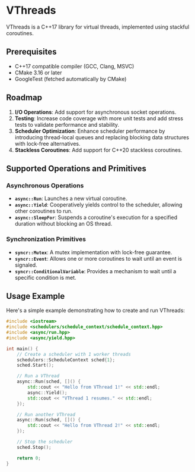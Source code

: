 # VThreads

VThreads is a C++17 library for virtual threads, implemented using stackful coroutines.

## Prerequisites

*   C++17 compatible compiler (GCC, Clang, MSVC)
*   CMake 3.16 or later
*   GoogleTest (fetched automatically by CMake)

## Roadmap

1.  **I/O Operations**: Add support for asynchronous socket operations.
2.  **Testing**: Increase code coverage with more unit tests and add stress tests to validate performance and stability.
3.  **Scheduler Optimization**: Enhance scheduler performance by introducing thread-local queues and replacing blocking data structures with lock-free alternatives.
4.  **Stackless Coroutines**: Add support for C++20 stackless coroutines.

## Supported Operations and Primitives

### Asynchronous Operations
*   **`async::Run`**: Launches a new virtual coroutine.
*   **`async::Yield`**: Cooperatively yields control to the scheduler, allowing other coroutines to run.
*   **`async::SleepFor`**: Suspends a coroutine's execution for a specified duration without blocking an OS thread.

### Synchronization Primitives
*   **`syncr::Mutex`**: A mutex implementation with lock-free guarantee.
*   **`syncr::Event`**: Allows one or more coroutines to wait until an event is signaled.
*   **`syncr::ConditionalVariable`**: Provides a mechanism to wait until a specific condition is met.

## Usage Example

Here's a simple example demonstrating how to create and run VThreads:

```cpp
#include <iostream>
#include <schedulers/schedule_context/schedule_context.hpp>
#include <async/run.hpp>
#include <async/yield.hpp>

int main() {
    // Create a scheduler with 1 worker threads
    schedulers::ScheduleContext sched{1};
    sched.Start();

    // Run a VThread
    async::Run(sched, []() {
        std::cout << "Hello from VThread 1!" << std::endl;
        async::Yield();
        std::cout << "VThread 1 resumes." << std::endl;
    });

    // Run another VThread
    async::Run(sched, []() {
        std::cout << "Hello from VThread 2!" << std::endl;
    });

    // Stop the scheduler
    sched.Stop();

    return 0;
}
```
